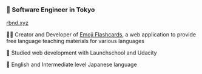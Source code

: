 ### 🗼 Software Engineer in Tokyo

[rbnd.xyz](https://rbnd.xyz)

👨‍💻 Creator and Developer of [Emoji Flashcards](https://emojiflashcards.com), a web application to provide free language teaching materials for various languages

📱 Studied web development with Launchschool and Udacity

💬 English and Intermediate level Japanese language

<!--
**rbndickson/rbndickson** is a ✨ _special_ ✨ repository because its `README.md` (this file) appears on your GitHub profile.

Here are some ideas to get you started:

- 🔭 I’m currently working on ...
- 🌱 I’m currently learning ...
- 👯 I’m looking to collaborate on ...
- 🤔 I’m looking for help with ...
- 💬 Ask me about ...
- 📫 How to reach me: ...
- 😄 Pronouns: ...
- ⚡ Fun fact: ...
-->
  
